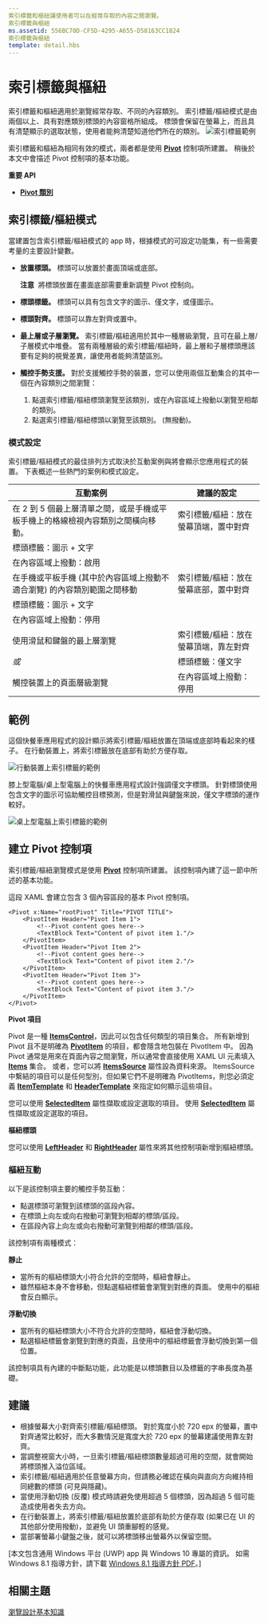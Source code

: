 ```yaml
---
索引標籤和樞紐讓使用者可以在經常存取的內容之間瀏覽。
索引標籤與樞紐
ms.assetid: 556BC70D-CF5D-4295-A655-D58163CC1824
索引標籤與樞紐
template: detail.hbs
---
```

# 索引標籤與樞紐

索引標籤和樞紐適用於瀏覽經常存取、不同的內容類別。 索引標籤/樞紐模式是由兩個以上、具有對應類別標頭的內容窗格所組成。 標頭會保留在螢幕上，而且具有清楚顯示的選取狀態，使用者能夠清楚知道他們所在的類別。
![索引標籤範例](images/HIGSecOne_Tabs.png)

索引標籤和樞紐為相同有效的模式，兩者都是使用 [**Pivot**](https://msdn.microsoft.com/library/windows/apps/xaml/windows.ui.xaml.controls.pivot.aspx) 控制項所建置。 稍後於本文中會描述 Pivot 控制項的基本功能。

<span class="sidebar_heading" style="font-weight: bold;">重要 API</span>

-   [**Pivot 類別**](https://msdn.microsoft.com/library/windows/apps/dn608241)

## 索引標籤/樞紐模式

當建置包含索引標籤/樞紐模式的 app 時，根據模式的可設定功能集，有一些需要考量的主要設計變數。

- **放置標頭。**   標頭可以放置於畫面頂端或底部。
    
    **注意**&nbsp;&nbsp;將標頭放置在畫面底部需要重新調整 Pivot 控制向。
- **標頭標籤。**  標頭可以具有包含文字的圖示、僅文字，或僅圖示。
- **標頭對齊。**  標頭可以靠左對齊或置中。
- **最上層或子層瀏覽。**  索引標籤/樞紐適用於其中一種層級瀏覽，且可在最上層/子層模式中堆疊。 當有兩種層級的索引標籤/樞紐時，最上層和子層標頭應該要有足夠的視覺差異，讓使用者能夠清楚區別。
- **觸控手勢支援。**  對於支援觸控手勢的裝置，您可以使用兩個互動集合的其中一個在內容類別之間瀏覽：
    1. 點選索引標籤/樞紐標頭瀏覽至該類別，或在內容區域上撥動以瀏覽至相鄰的類別。
    2. 點選索引標籤/樞紐標頭以瀏覽至該類別。 (無撥動)。

### 模式設定

索引標籤/樞紐模式的最佳排列方式取決於互動案例與將會顯示您應用程式的裝置。 下表概述一些熱門的案例和模式設定。

互動案例|建議的設定
--------------------|-------------------------
在 2 到 5 個最上層清單之間，或是手機或平板手機上的格線檢視內容類別之間橫向移動。|索引標籤/樞紐：放在螢幕頂端，置中對齊
|標頭標籤：圖示 + 文字
|在內容區域上撥動：啟用
在手機或平板手機 (其中於內容區域上撥動不適合瀏覽) 的內容類別範圍之間移動|索引標籤/樞紐：放在螢幕底部，置中對齊
|標頭標籤：圖示 + 文字
|在內容區域上撥動：停用
使用滑鼠和鍵盤的最上層瀏覽|索引標籤/樞紐：放在螢幕頂端，靠左對齊
 *或*|標頭標籤：僅文字
 觸控裝置上的頁面層級瀏覽|在內容區域上撥動：停用

## 範例

這個快餐車應用程式的設計顯示將索引標籤/樞紐放置在頂端或底部時看起來的樣子。 在行動裝置上，將索引標籤放在底部有助於方便存取。

![行動裝置上索引標籤的範例](images/uap_foodtruck_phone_320_tabsboth.png)

膝上型電腦/桌上型電腦上的快餐車應用程式設計強調僅文字標頭。 針對標頭使用包含文字的圖示可協助觸控目標預測，但是對滑鼠與鍵盤來說，僅文字標頭的運作較好。

![桌上型電腦上索引標籤的範例](images/uap_foodtruck_desktop_home_700.png)

## 建立 Pivot 控制項

索引標籤/樞紐瀏覽模式是使用 [**Pivot**](https://msdn.microsoft.com/library/windows/apps/xaml/windows.ui.xaml.controls.pivot.aspx) 控制項所建置。 該控制項內建了這一節中所述的基本功能。

這段 XAML 會建立包含 3 個內容區段的基本 Pivot 控制項。

```xaml
<Pivot x:Name="rootPivot" Title="PIVOT TITLE">
    <PivotItem Header="Pivot Item 1">
        <!--Pivot content goes here-->
        <TextBlock Text="Content of pivot item 1."/>
    </PivotItem>
    <PivotItem Header="Pivot Item 2">
        <!--Pivot content goes here-->
        <TextBlock Text="Content of pivot item 2."/>
    </PivotItem>
    <PivotItem Header="Pivot Item 3">
        <!--Pivot content goes here-->
        <TextBlock Text="Content of pivot item 3."/>
    </PivotItem>
</Pivot>
```

**Pivot 項目**

Pivot 是一種 [**ItemsControl**](https://msdn.microsoft.com/library/windows/apps/xaml/windows.ui.xaml.controls.itemscontrol.aspx)，因此可以包含任何類型的項目集合。 所有新增到 Pivot 且不是明確為 [**PivotItem**](https://msdn.microsoft.com/library/windows/apps/xaml/windows.ui.xaml.controls.pivotitem.aspx) 的項目，都會隱含地包裝在 PivotItem 中。 因為 Pivot 通常是用來在頁面內容之間瀏覽，所以通常會直接使用 XAML UI 元素填入 [**Items**](https://msdn.microsoft.com/library/windows/apps/xaml/windows.ui.xaml.controls.itemscontrol.items.aspx) 集合。 或者，您可以將 [**ItemsSource**](https://msdn.microsoft.com/library/windows/apps/xaml/windows.ui.xaml.controls.itemscontrol.itemssource.aspx) 屬性設為資料來源。 ItemsSource 中繫結的項目可以是任何型別，但如果它們不是明確為 PivotItems，則您必須定義 [**ItemTemplate**](https://msdn.microsoft.com/library/windows/apps/xaml/windows.ui.xaml.controls.itemscontrol.itemtemplate.aspx) 和 [**HeaderTemplate**](https://msdn.microsoft.com/library/windows/apps/xaml/windows.ui.xaml.controls.pivot.headertemplate.aspx) 來指定如何顯示這些項目。

您可以使用 [**SelectedItem**](https://msdn.microsoft.com/library/windows/apps/xaml/windows.ui.xaml.controls.pivot.selecteditem.aspx) 屬性擷取或設定選取的項目。 使用 [**SelectedItem**](https://msdn.microsoft.com/library/windows/apps/xaml/windows.ui.xaml.controls.pivot.selectedindex.aspx) 屬性擷取或設定選取的項目。 

**樞紐標頭**

您可以使用 [**LeftHeader**](https://msdn.microsoft.com/library/windows/apps/xaml/windows.ui.xaml.controls.pivot.leftheader.aspx) 和 [**RightHeader**](https://msdn.microsoft.com/library/windows/apps/xaml/windows.ui.xaml.controls.pivot.rightheader.aspx) 屬性來將其他控制項新增到樞紐標頭。 

### 樞紐互動

以下是該控制項主要的觸控手勢互動：

-   點選標頭可瀏覽到該標頭的區段內容。
-   在標頭上向左或向右撥動可瀏覽到相鄰的標頭/區段。
-   在區段內容上向左或向右撥動可瀏覽到相鄰的標頭/區段。

該控制項有兩種模式：

**靜止**

-   當所有的樞紐標頭大小符合允許的空間時，樞紐會靜止。
-   雖然樞紐本身不會移動，但點選樞紐標籤會瀏覽到對應的頁面。 使用中的樞紐會反白顯示。

**浮動切換**

-   當所有的樞紐標頭大小不符合允許的空間時，樞紐會浮動切換。
-   點選樞紐標籤會瀏覽到對應的頁面，且使用中的樞紐標籤會浮動切換到第一個位置。

該控制項具有內建的中斷點功能，此功能是以標頭數目以及標籤的字串長度為基礎。

## 建議

-   根據螢幕大小對齊索引標籤/樞紐標頭。 對於寬度小於 720 epx 的螢幕，置中對齊通常比較好，而大多數情況是寬度大於 720 epx 的螢幕建議使用靠左對齊。
-   當調整視窗大小時，一旦索引標籤/樞紐標頭數量超過可用的空間，就會開始將標頭推入溢位區域。
-   索引標籤/樞紐適用於任意螢幕方向，但請務必確認在橫向與直向方向維持相同總數的標頭 (可見與隱藏)。
-   當使用浮動切換 (反覆) 模式時請避免使用超過 5 個標頭，因為超過 5 個可能造成使用者失去方向。
-   在行動裝置上，將索引標籤/樞紐放置於底部有助於方便存取 (如果已在 UI 的其他部分使用撥動)，並避免 UI 頭重腳輕的感覺。
-   當部署螢幕小鍵盤之後，就可以將標頭移出螢幕外以保留空間。

\[本文包含通用 Windows 平台 (UWP) app 與 Windows 10 專屬的資訊。 如需 Windows 8.1 指導方針，請下載 [Windows 8.1 指導方針 PDF](https://go.microsoft.com/fwlink/p/?linkid=258743)。\]

## 相關主題

[瀏覽設計基本知識](https://msdn.microsoft.com/library/windows/apps/dn958438)


<!--HONumber=Mar16_HO1-->


